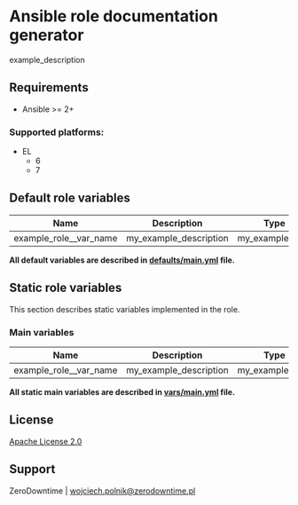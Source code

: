 # Ansible role documentation generator

example_description

## Requirements

- Ansible >= 2+

### Supported platforms:

- EL
  - 6
  - 7

## Default role variables

| Name | Description | Type | Default | Required |
| -----| :---------: | :--: | :------:| -------- |
| example_role__var_name | my_example_description | my_example_type | `example_overide` | True |

**All default variables are described in [defaults/main.yml](defaults/main.yml) file.**

## Static role variables

This section describes static variables implemented in the role.

### Main variables

| Name | Description | Type | Default |
| -----| :---------: | :--: | ------- |
| example_role__var_name | my_example_description | my_example_type | `example` |

**All static main variables are described in [vars/main.yml](vars/main.yml) file.**

## License

[Apache License 2.0](LICENSE)

## Support

ZeroDowntime | wojciech.polnik@zerodowntime.pl